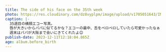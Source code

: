 ```yaml
---
title: The side of his face on the 35th week
photo: https://res.cloudinary.com/dz8vyplpm/image/upload/v1705051643/IMG_8081_iob2py.jpg
caption: |-
  35週目の横顔エコー写真。
  唇が大きいからパパに似てるかな？エコーの最中、舌をペロペロしていたら可愛かったなぁ
  週末はパパが大阪まで会いにきてくれたよ😊
publish-date: 2023-12-11T12:18:04.865Z
age: album.before_birth
---
```

